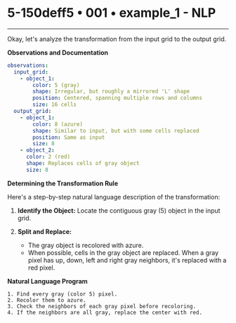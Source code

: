# 5-150deff5 • 001 • example_1 - NLP

---
Okay, let's analyze the transformation from the input grid to the output grid.

**Observations and Documentation**

```yaml
observations:
  input_grid:
    - object_1:
        color: 5 (gray)
        shape: Irregular, but roughly a mirrored 'L' shape
        position: Centered, spanning multiple rows and columns
        size: 16 cells
  output_grid:
    - object_1:
        color: 8 (azure)
        shape: Similar to input, but with some cells replaced
        position: Same as input
        size: 8
    - object_2:
      color: 2 (red)
      shape: Replaces cells of gray object
      size: 8
```

**Determining the Transformation Rule**

Here's a step-by-step natural language description of the transformation:

1.  **Identify the Object:** Locate the contiguous gray (5) object in the input grid.

2.  **Split and Replace:**
    *   The gray object is recolored with azure.
    *   When possible, cells in the gray object are replaced. When a gray pixel has up, down, left and right gray neighbors, it's replaced with a red pixel.

**Natural Language Program**
```
1. Find every gray (color 5) pixel.
2. Recolor them to azure.
3. Check the neighbors of each gray pixel before recoloring.
4. If the neighbors are all gray, replace the center with red.
```

